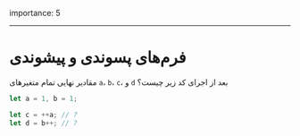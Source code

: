 importance: 5

---

# فرم‌های پسوندی و پیشوندی

مقادیر نهایی تمام متغیرهای `a`، `b`، `c`، و `d` بعد از اجرای کد زیر چیست؟

```js
let a = 1, b = 1;

let c = ++a; // ?
let d = b++; // ?
```
